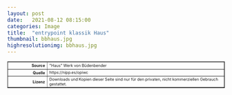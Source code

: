 ```yaml
---
layout: post
date:   2021-08-12 08:15:00
categories: Image
title:  "entrypoint klassik Haus"
thumbnail: bbhaus.jpg
highresolutionimg: bbhaus.jpg
---
```


<div class="entry-content">

<table style="font-size: xx-small" border="1" cellpadding="2">
<tbody>
<tr>
<th style="text-align: right" width="81"><strong>Source</strong></th>
<td>"Haus" Werk von Büdenbender</td>
</tr>
<tr>
<th style="text-align: right" width="81"><strong>Quelle</strong></th>
<td>https://nipp.es/opiwc</td>
</tr>
<tr>
<th style="text-align: right" width="81"><strong>Lizenz</strong></th>
<td>
Downloads und Kopien dieser Seite sind nur für den privaten, nicht kommerziellen Gebrauch gestattet.
</td>
</tr>
</tbody>
</table>
<p>&nbsp;</p>

</div><!-- .entry-content -->



